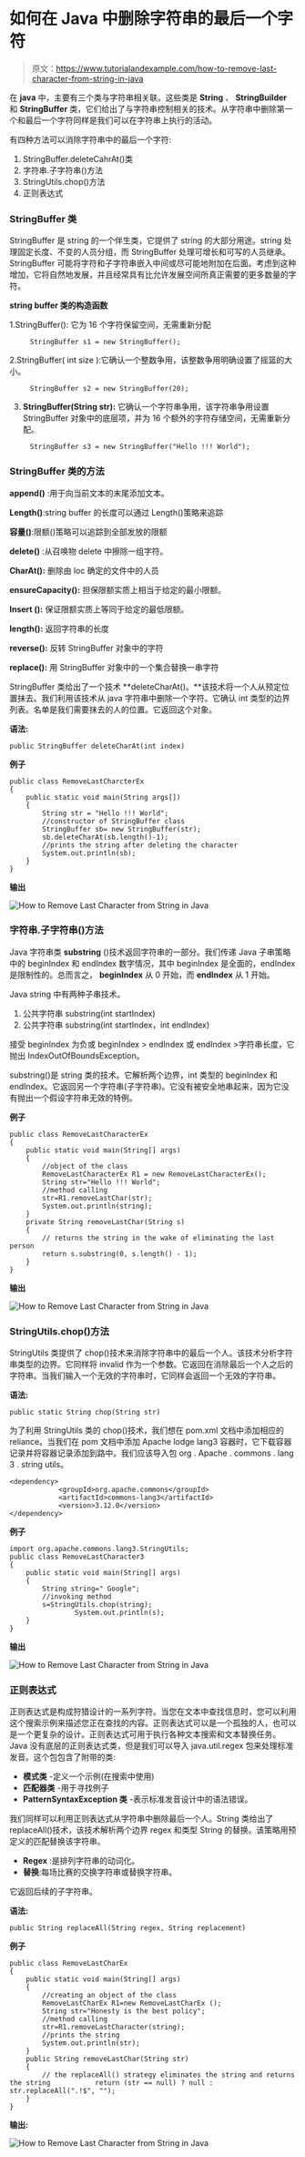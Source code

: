 # 如何在 Java 中删除字符串的最后一个字符

> 原文：<https://www.tutorialandexample.com/how-to-remove-last-character-from-string-in-java>

在 **java** 中，主要有三个类与字符串相关联。这些类是 **String** 、 **StringBuilder** 和 **StringBuffer** 类，它们给出了与字符串控制相关的技术。从字符串中删除第一个和最后一个字符同样是我们可以在字符串上执行的活动。

有四种方法可以消除字符串中的最后一个字符:

1.  StringBuffer.deleteCahrAt()类
2.  字符串.子字符串()方法
3.  StringUtils.chop()方法
4.  正则表达式

### StringBuffer 类

StringBuffer 是 string 的一个伴生类，它提供了 string 的大部分用途。string 处理固定长度、不变的人员分组，而 StringBuffer 处理可增长和可写的人员继承。StringBuffer 可能将字符和子字符串嵌入中间或尽可能地附加在后面。考虑到这种增加，它将自然地发展，并且经常具有比允许发展空间所真正需要的更多数量的字符。

**string buffer 类的构造函数**

1.StringBuffer(): 它为 16 个字符保留空间，无需重新分配

```
     StringBuffer s1 = new StringBuffer();
```

2.StringBuffer( int size ):它确认一个整数争用，该整数争用明确设置了摇篮的大小。

```
     StringBuffer s2 = new StringBuffer(20);
```

3. **StringBuffer(String str):** 它确认一个字符串争用，该字符串争用设置 StringBuffer 对象中的底层项，并为 16 个额外的字符存储空间，无需重新分配。

```
     StringBuffer s3 = new StringBuffer("Hello !!! World");
```

### StringBuffer 类的方法

**append()** :用于向当前文本的末尾添加文本。

**Length()**:string buffer 的长度可以通过 Length()策略来追踪

**容量()**:限额()策略可以追踪到全部发放的限额

**delete()** :从召唤物 delete 中擦除一组字符。

**CharAt():** 删除由 loc 确定的文件中的人员

**ensureCapacity():** 担保限额实质上相当于给定的最小限额。

**Insert ():** 保证限额实质上等同于给定的最低限额。

**length():** 返回字符串的长度

**reverse():** 反转 StringBuffer 对象中的字符

**replace():** 用 StringBuffer 对象中的一个集合替换一串字符

StringBuffer 类给出了一个技术 **deleteCharAt()。**该技术将一个人从预定位置抹去。我们利用该技术从 java 字符串中删除一个字符。它确认 int 类型的边界列表。名单是我们需要抹去的人的位置。它返回这个对象。

**语法:**

```
public StringBuffer deleteCharAt(int index)  
```

**例子**

```
public class RemoveLastCharcterEx  
{  	
	public static void main(String args[])  
	{  
		String str = "Hello !!! World";  
		//constructor of StringBuffer class  
		StringBuffer sb= new StringBuffer(str);  
		sb.deleteCharAt(sb.length()-1);  
		//prints the string after deleting the character   
		System.out.println(sb);  
	}  
} 
```

**输出**

![How to Remove Last Character from String in Java](img/b71c05a9f5e9b238f41234e3da89169c.png)

### 字符串.子字符串()方法

Java 字符串类 **substring** ()技术返回字符串的一部分。我们传递 Java 子串策略中的 beginIndex 和 endIndex 数字情况，其中 beginIndex 是全面的，endIndex 是限制性的。总而言之， **beginIndex** 从 0 开始，而 **endIndex** 从 1 开始。

Java string 中有两种子串技术。

1.  公共字符串 substring(int startIndex)
2.  公共字符串 substring(int startIndex，int endIndex)

接受 beginIndex 为负或 beginIndex > endIndex 或 endIndex >字符串长度，它抛出 IndexOutOfBoundsException。

substring()是 string 类的技术。它解析两个边界，int 类型的 beginIndex 和 endIndex。它返回另一个字符串(子字符串)。它没有被安全地串起来，因为它没有抛出一个假设字符串无效的特例。

**例子**

```
public class RemoveLastCharacterEx 
{  
	public static void main(String[] args)   
	{  
		//object of the class  
		RemoveLastCharacterEx R1 = new RemoveLastCharacterEx();  
		String str="Hello !!! World";  
		//method calling  
		str=R1.removeLastChar(str);        
		System.out.println(string);  
	}  
	private String removeLastChar(String s)   
	{  
		// returns the string in the wake of eliminating the last person
		return s.substring(0, s.length() - 1);  
	}   
} 
```

**输出**

![How to Remove Last Character from String in Java](img/ef622386d7b2949c93fd113a41503764.png)

### StringUtils.chop()方法

StringUtils 类提供了 chop()技术来消除字符串中的最后一个人。该技术分析字符串类型的边界。它同样将 invalid 作为一个参数。它返回在消除最后一个人之后的字符串。当我们输入一个无效的字符串时，它同样会返回一个无效的字符串。

**语法:**

```
public static String chop(String str) 
```

为了利用 StringUtils 类的 chop()技术，我们想在 pom.xml 文档中添加相应的 reliance。当我们在 pom 文档中添加 Apache lodge lang3 容器时，它下载容器记录并将容器记录添加到路中。我们应该导入包 org . Apache . commons . lang 3 . string utils。

```
<dependency>
            <groupId>org.apache.commons</groupId>
            <artifactId>commons-lang3</artifactId>
            <version>3.12.0</version>
</dependency>
```

**例子**

```
import org.apache.commons.lang3.StringUtils;  
public class RemoveLastCharacter3
{  
	public static void main(String[] args)   
	{  
		String string=" Google";  
		//invoking method  
		s=StringUtils.chop(string);  
				System.out.println(s);  
	}  
} 
```

**输出**

![How to Remove Last Character from String in Java](img/9356fc37c9948930730546e6a71ba09d.png)

### 正则表达式

正则表达式是构成狩猎设计的一系列字符。当您在文本中查找信息时，您可以利用这个搜索示例来描述您正在查找的内容。正则表达式可以是一个孤独的人，也可以是一个更复杂的设计。正则表达式可用于执行各种文本搜索和文本替换任务。Java 没有底层的正则表达式类，但是我们可以导入 java.util.regex 包来处理标准发音。这个包包含了附带的类:

*   **模式类** -定义一个示例(在搜索中使用)
*   **匹配器类** -用于寻找例子
*   **PatternSyntaxException 类** -表示标准发音设计中的语法错误。

我们同样可以利用正则表达式从字符串中删除最后一个人。String 类给出了 replaceAll()技术，该技术解析两个边界 regex 和类型 String 的替换。该策略用预定义的匹配替换该字符串。

*   **Regex** :是排列字符串的动词化。
*   **替换**:每场比赛的交换字符串或替换字符串。

它返回后续的子字符串。

**语法:**

```
public String replaceAll(String regex, String replacement) 
```

**例子**

```
public class RemoveLastCharEx
{  
	public static void main(String[] args)   
	{  
		//creating an object of the class  
		RemoveLastCharEx R1=new RemoveLastCharEx ();  
		String str="Honesty is the best policy";  
		//method calling  
		str=R1.removeLastCharacter(string);  
		//prints the string  
		System.out.println(str);  
	}  
	public String removeLastChar(String str)   
	{  
		// the replaceAll() strategy eliminates the string and returns the string			return (str == null) ? null : str.replaceAll(".!$", "");  
	}  
} 
```

**输出:**

![How to Remove Last Character from String in Java](img/cffc36a868e34f4715cbc7cbf5434e81.png)